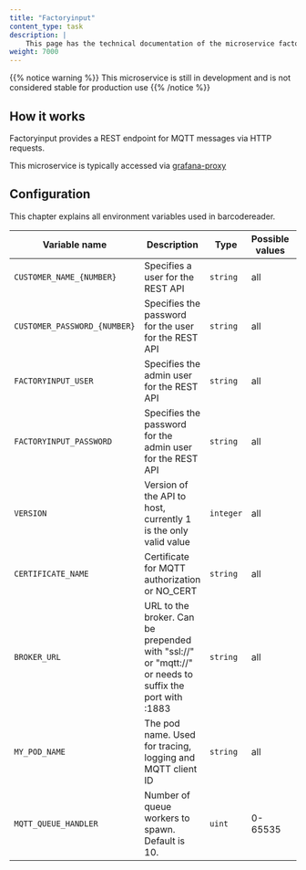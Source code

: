 ```yaml
---
title: "Factoryinput"
content_type: task
description: |
    This page has the technical documentation of the microservice factoryinput, which provides a REST endpoint for MQTT messages via HTTP requests.
weight: 7000
---
```


{{% notice warning %}}
This microservice is still in development and is not considered stable for production use
{{% /notice %}}

## How it works

Factoryinput provides a REST endpoint for MQTT messages via HTTP requests.

This microservice is typically accessed via [grafana-proxy](/docs/architecture/microservices/community/grafana-proxy)

## Configuration

This chapter explains all environment variables used in barcodereader.

| Variable name                | Description                                                                                           | Type      | Possible values | Example Values                                            |
|------------------------------|-------------------------------------------------------------------------------------------------------|-----------|-----------------|-----------------------------------------------------------|
| `CUSTOMER_NAME_{NUMBER}`     | Specifies a user for the REST API                                                                     | `string`  | all             | jeremy                                                    | 
| `CUSTOMER_PASSWORD_{NUMBER}` | Specifies the password for the user for the REST API                                                  | `string`  | all             | changeme                                                  | 
| `FACTORYINPUT_USER`          | Specifies the admin user for the REST API                                                             | `string`  | all             | jeremy                                                    |
| `FACTORYINPUT_PASSWORD`      | Specifies the password for the admin user for the REST API                                            | `string`  | all             | changeme                                                  |
| `VERSION`                    | Version of the API to host, currently 1 is the only valid value                                       | `integer` | all             | 1                                                         |
| `CERTIFICATE_NAME`           | Certificate for MQTT authorization or NO_CERT                                                         | `string`  | all             | NO_CERT                                                   |
| `BROKER_URL`                 | URL to the broker. Can be prepended with "ssl://" or "mqtt://" or needs to suffix the port with :1883 | `string`  | all             | tcp://united-manufacturing-hub-vernemq-local-service:1883 |
| `MY_POD_NAME`                | The pod name. Used for tracing, logging and MQTT client ID                                            | `string`  | all             | app-factoryinput-0                                        |    
| `MQTT_QUEUE_HANDLER`         | Number of queue workers to spawn. Default is 10.                                                      | `uint`    | 0-65535         | 10                                                        |
